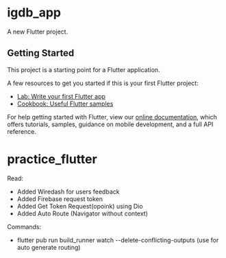 # igdb_app

A new Flutter project.

## Getting Started

This project is a starting point for a Flutter application.

A few resources to get you started if this is your first Flutter project:

- [Lab: Write your first Flutter app](https://flutter.dev/docs/get-started/codelab)
- [Cookbook: Useful Flutter samples](https://flutter.dev/docs/cookbook)

For help getting started with Flutter, view our
[online documentation](https://flutter.dev/docs), which offers tutorials,
samples, guidance on mobile development, and a full API reference.
# practice_flutter


Read:

- Added Wiredash for users feedback
- Added Firebase request token
- Added Get Token Request(opoink) using Dio
- Added Auto Route (Navigator without context)


Commands: 
- flutter pub run build_runner watch --delete-conflicting-outputs (use for auto generate routing)